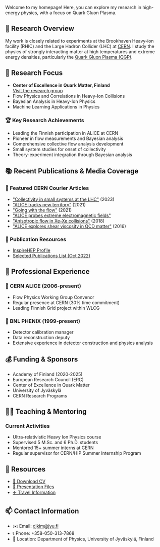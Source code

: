 Welcome to my homepage! Here, you can explore my research in high-energy physics, with a focus on Quark Gluon Plasma.

## 🔬 Research Overview

My work is closely related to experiments at the Brookhaven Heavy-ion facility (RHIC) and the Large Hadron Collider (LHC) at [CERN](http://www.cern.ch). I study the physics of strongly interacting matter at high temperatures and extreme energy densities, particularly the [Quark Gluon Plasma (QGP)](http://en.wikipedia.org/wiki/Quark-gluon_plasma).

## 🎯 Research Focus
- **Center of Excellence in Quark Matter, Finland**  
  [Visit the research group](https://www.jyu.fi/en/research-groups/centre-of-excellence-in-quark-matter)
- Flow Physics and Correlations in Heavy-Ion Collisions
- Bayesian Analysis in Heavy-Ion Physics
- Machine Learning Applications in Physics

### 🏆 Key Research Achievements
- Leading the Finnish participation in ALICE at CERN
- Pioneer in flow measurements and Bayesian analysis
- Comprehensive collective flow analysis development
- Small system studies for onset of collectivity
- Theory-experiment integration through Bayesian analysis

## 📚 Recent Publications & Media Coverage
### 📰 Featured CERN Courier Articles
- ["Collectivity in small systems at the LHC"](https://cerncourier.com/a/collectivity-in-small-systems-produced-at-the-lhc/) (2023)
- ["ALICE tracks new territory"](https://cerncourier.com/a/alice-tracks-new-territory/) (2021)
- ["Going with the flow"](https://cerncourier.com/a/going-with-the-flow/) (2021)
- ["ALICE probes extreme electromagnetic fields"](https://cerncourier.com/a/alice-probes-extreme-electromagnetic-fields/)
- ["Anisotropic flow in Xe-Xe collisions"](https://cerncourier.com/anisotropic-flow-in-xe-xe-collisions/) (2018)
- ["ALICE explores shear viscosity in QCD matter"](https://cerncourier.com/alice-explores-shear-viscosity-in-qcd-matter/) (2016)

### 📖 Publication Resources
- [InspireHEP Profile](http://inspirehep.net/search?ln=en&ln=en&p=find+a+D.J+Kim&of=hb&action_search=Search&sf=&so=d&rm=&rg=25&sc=0)
- [Selected Publications List (Oct 2022)](documents/PublicationList_djkim_20221009.pdf)

## 💼 Professional Experience
### 🔬 CERN ALICE (2006-present)
- Flow Physics Working Group Convenor
- Regular presence at CERN (30% time commitment)
- Leading Finnish Grid project within WLCG

### 🔬 BNL PHENIX (1999-present)
- Detector calibration manager
- Data reconstruction deputy
- Extensive experience in detector construction and physics analysis

## 💰 Funding & Sponsors
- Academy of Finland (2020-2025)
- European Research Council (ERC)
- Center of Excellence in Quark Matter
- University of Jyväskylä
- CERN Research Programs

## 👨‍🏫 Teaching & Mentoring
### Current Activities
- Ultra-relativistic Heavy Ion Physics course
- Supervised 5 M.Sc. and 6 Ph.D. students
- Mentored 15+ summer interns at CERN
- Regular supervisor for CERN/HIP Summer Internship Program

## 📂 Resources
- [📄 Download CV](documents/djkim_cv.pdf)
- [🎯 Presentation Files](presentations/)
- [✈️ Travel Information](https://drive.google.com/open?id=1v7H3h0oxobY8pr-5-ZOZAL2b_Ec&usp=sharing)

## 📫 Contact Information
- ✉️ Email: djkim@jyu.fi
- 📞 Phone: +358-050-313-7868
- 📍 Location: Department of Physics, University of Jyväskylä, Finland